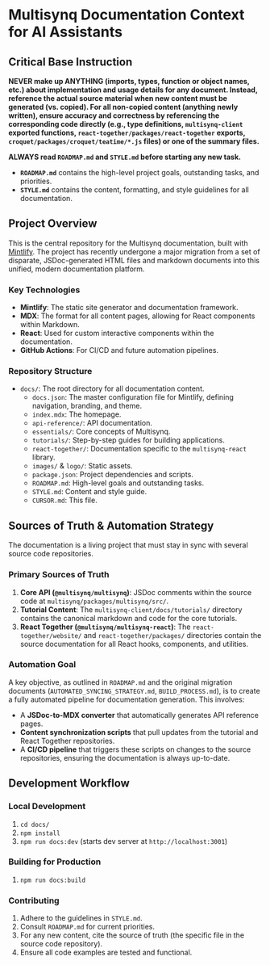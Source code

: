 # Multisynq Documentation Context for AI Assistants

## Critical Base Instruction

**NEVER make up ANYTHING (imports, types, function or object names, etc.) about implementation and usage details for any document. Instead, reference the actual source material when new content must be generated (vs. copied). For all non-copied content (anything newly written), ensure accuracy and correctness by referencing the corresponding code directly (e.g., type definitions, `multisynq-client` exported functions, `react-together/packages/react-together` exports, `croquet/packages/croquet/teatime/*.js` files) or one of the summary files.**

**ALWAYS read `ROADMAP.md` and `STYLE.md` before starting any new task.**

-   **`ROADMAP.md`** contains the high-level project goals, outstanding tasks, and priorities.
-   **`STYLE.md`** contains the content, formatting, and style guidelines for all documentation.

## Project Overview

This is the central repository for the Multisynq documentation, built with [Mintlify](https://mintlify.com/). The project has recently undergone a major migration from a set of disparate, JSDoc-generated HTML files and markdown documents into this unified, modern documentation platform.

### Key Technologies
-   **Mintlify**: The static site generator and documentation framework.
-   **MDX**: The format for all content pages, allowing for React components within Markdown.
-   **React**: Used for custom interactive components within the documentation.
-   **GitHub Actions**: For CI/CD and future automation pipelines.

### Repository Structure
-   `docs/`: The root directory for all documentation content.
    -   `docs.json`: The master configuration file for Mintlify, defining navigation, branding, and theme.
    -   `index.mdx`: The homepage.
    -   `api-reference/`: API documentation.
    -   `essentials/`: Core concepts of Multisynq.
    -   `tutorials/`: Step-by-step guides for building applications.
    -   `react-together/`: Documentation specific to the `multisynq-react` library.
    -   `images/` & `logo/`: Static assets.
    -   `package.json`: Project dependencies and scripts.
    -   `ROADMAP.md`: High-level goals and outstanding tasks.
    -   `STYLE.md`: Content and style guide.
    -   `CURSOR.md`: This file.

## Sources of Truth & Automation Strategy

The documentation is a living project that must stay in sync with several source code repositories.

### Primary Sources of Truth
1.  **Core API (`@multisynq/multisynq`)**: JSDoc comments within the source code at `multisynq/packages/multisynq/src/`.
2.  **Tutorial Content**: The `multisynq-client/docs/tutorials/` directory contains the canonical markdown and code for the core tutorials.
3.  **React Together (`@multisynq/multisynq-react`)**: The `react-together/website/` and `react-together/packages/` directories contain the source documentation for all React hooks, components, and utilities.

### Automation Goal
A key objective, as outlined in `ROADMAP.md` and the original migration documents (`AUTOMATED_SYNCING_STRATEGY.md`, `BUILD_PROCESS.md`), is to create a fully automated pipeline for documentation generation. This involves:
-   A **JSDoc-to-MDX converter** that automatically generates API reference pages.
-   **Content synchronization scripts** that pull updates from the tutorial and React Together repositories.
-   A **CI/CD pipeline** that triggers these scripts on changes to the source repositories, ensuring the documentation is always up-to-date.

## Development Workflow

### Local Development
1.  `cd docs/`
2.  `npm install`
3.  `npm run docs:dev` (starts dev server at `http://localhost:3001`)

### Building for Production
1.  `npm run docs:build`

### Contributing
1.  Adhere to the guidelines in `STYLE.md`.
2.  Consult `ROADMAP.md` for current priorities.
3.  For any new content, cite the source of truth (the specific file in the source code repository).
4.  Ensure all code examples are tested and functional. 